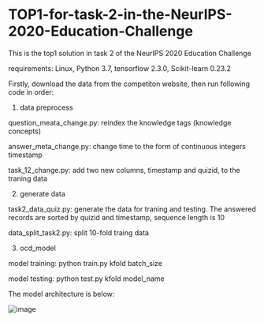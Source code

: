# TOP1-for-task-2-in-the-NeurIPS-2020-Education-Challenge

This is the top1 solution in task 2 of the NeurIPS 2020 Education Challenge

requirements: Linux, Python 3.7, tensorflow 2.3.0, Scikit-learn 0.23.2


Firstly, download the data from the competiton website, then run following code in order:

1. data preprocess

question_meata_change.py: reindex the knowledge tags (knowledge concepts)

answer_meta_change.py: change time to the form of continuous integers timestamp

task_12_change.py: add two new columns, timestamp and quizid, to the traning data

2. generate data

task2_data_quiz.py: generate the data for traning and testing. The answered records are sorted by quizid and timestamp, sequence length is 10

data_split_task2.py: split 10-fold traing data

3. ocd_model

model training: python train.py kfold batch_size

model testing: python test.py kfold model_name

The model architecture is below:

![image](https://github.com/shshen-closer/TOP1-for-task-2-in-the-NeurIPS-2020-Education-Challenge/blob/main/OCD_framework.png)
